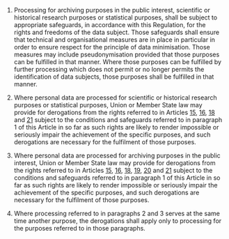1. Processing for archiving purposes in the public interest, scientific or historical research purposes or statistical purposes, shall be subject to appropriate safeguards, in accordance with this Regulation, for the rights and freedoms of the data subject. Those safeguards shall ensure that technical and organisational measures are in place in particular in order to ensure respect for the principle of data minimisation. Those measures may include pseudonymisation provided that those purposes can be fulfilled in that manner. Where those purposes can be fulfilled by further processing which does not permit or no longer permits the identification of data subjects, those purposes shall be fulfilled in that manner.

2. Where personal data are processed for scientific or historical research purposes or statistical purposes, Union or Member State law may provide for derogations from the rights referred to in Articles [15](/gdpr/articles/15-right-of-access/), [16](/gdpr/articles/16-right-to-rectification/), [18](/gdpr/articles/18-right-to-restriction-of-processing/) and [21](/gdpr/articles/21-right-to-object/) subject to the conditions and safeguards referred to in paragraph 1 of this Article in so far as such rights are likely to render impossible or seriously impair the achievement of the specific purposes, and such derogations are necessary for the fulfilment of those purposes.

3. Where personal data are processed for archiving purposes in the public interest, Union or Member State law may provide for derogations from the rights referred to in Articles [15](/gdpr/articles/15-right-of-access/), [16](/gdpr/articles/16-right-to-rectification/), [18](/gdpr/articles/18-right-to-restriction-of-processing/), [19](/gdpr/articles/19-notification-obligation/), [20](/gdpr/articles/20-right-to-data-portability/) and [21](/gdpr/articles/21-right-to-object/) subject to the conditions and safeguards referred to in paragraph 1 of this Article in so far as such rights are likely to render impossible or seriously impair the achievement of the specific purposes, and such derogations are necessary for the fulfilment of those purposes.

4. Where processing referred to in paragraphs 2 and 3 serves at the same time another purpose, the derogations shall apply only to processing for the purposes referred to in those paragraphs.
